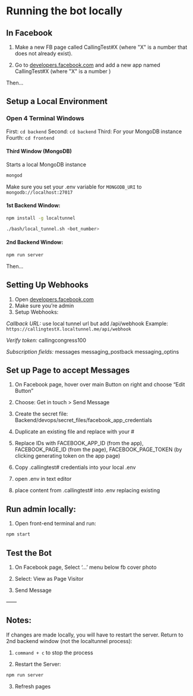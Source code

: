 # Running the bot locally

## In Facebook

1. Make a new FB page called CallingTest#X (where "X" is a number that does not already exist). 

2. Go to [developers.facebook.com](https://developers.facebook.com) and add a new app named CallingTest#X (where "X" is a number )

Then...

## Setup a Local Environment

### Open 4 Terminal Windows
First: `cd backend`
Second: `cd backend`
Third: 	For your MongoDB instance
Fourth: `cd frontend`

#### Third Window (MongoDB)

Starts a local MongoDB instance
```bash
mongod
```
Make sure you set your .env variable for `MONGODB_URI` to `mongodb://localhost:27017`

#### 1st Backend Window:

```bash
npm install -g localtunnel

./bash/local_tunnel.sh <bot_number>
```

#### 2nd Backend Window:

```bash
npm run server
```

Then...

## Setting Up Webhooks
1. Open [developers.facebook.com](https://developers.facebook.com) 
2. Make sure you’re admin
3. Setup Webhooks:

*Callback URL:*
use local tunnel url but add /api/webhook
Example: `https://callingtestX.localtunnel.me/api/webhook`

*Verify token:*
callingcongress100

*Subscription fields:*
messages
messaging_postback
messaging_optins


## Set up Page to accept Messages

1. On Facebook page, hover over main Button on right and choose “Edit Button”

2. Choose: Get in touch > Send Message

3. Create the secret file: Backend/devops/secret_files/facebook_app_credentials

4. Duplicate an existing file and replace with your #

5. Replace IDs with FACEBOOK_APP_ID (from the app), FACEBOOK_PAGE_ID (from the page), FACEBOOK_PAGE_TOKEN (by clicking generating token on the app page)

6. Copy .callingtest# credentials into your local .env

7. open .env in text editor

8. place content from .callingtest# into .env replacing existing

## Run admin locally: 

1. Open front-end terminal and run:

```bash
npm start
```

## Test the Bot

1. On Facebook page, Select ‘…’ menu below fb cover photo

2. Select: View as Page Visitor

3. Send Message

——

## Notes:

If changes are made locally, you will have to restart the server. Return to 2nd backend window (not the localtunnel process):

1. `command + c` to stop the process

2. Restart the Server:
```bash
npm run server
```

3. Refresh pages
